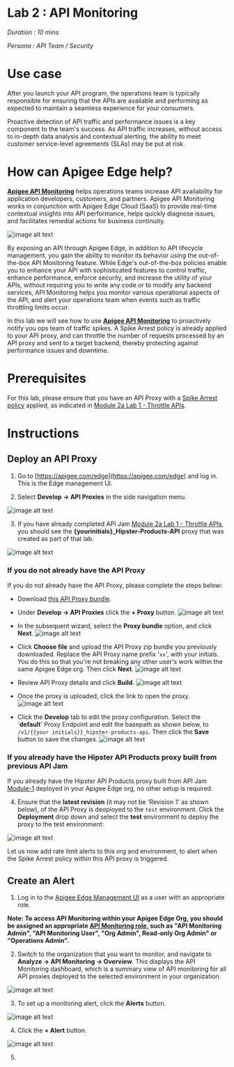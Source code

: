 # Lab 2 : API Monitoring

*Duration : 10 mins*

*Persona : API Team / Security*

# Use case

After you launch your API program, the operations team is typically responsible for ensuring that the APIs are available and performing as expected to maintain a seamless experience for your consumers.

Proactive detection of API traffic and performance issues is a key component to the team's success. As API traffic increases, without access to in-depth data analysis and contextual alerting, the ability to meet customer service-level agreements (SLAs) may be put at risk.

# How can Apigee Edge help?

[**Apigee API Monitoring**](https://docs.apigee.com/api-monitoring) helps operations teams increase API availability for application developers, customers, and partners. Apigee API Monitoring works in conjunction with Apigee Edge Cloud (SaaS) to provide real-time contextual insights into API performance, helps quickly diagnose issues, and facilitates remedial actions for business continuity.

![image alt text](https://docs.apigee.com/api-monitoring/images/apimonitoring-overview.png)

By exposing an API through Apigee Edge, in addition to API lifecycle management, you gain the ability to monitor its behavior using the out-of-the-box API Monitoring feature. While Edge's out-of-the-box policies enable you to enhance your API with sophisticated features to control traffic, enhance performance, enforce security, and increase the utility of your APIs, without requiring you to write any code or to modify any backend services, API Monitoring helps you monitor various operational aspects of the API, and alert your operations team when events such as traffic throttling limits occur.

In this lab we will see how to use [**Apigee API Monitoring**](https://docs.apigee.com/api-monitoring) to proactively notify you ops team of traffic spikes. A Spike Arrest policy is already applied to your API proxy, and can throttle the number of requests processed by an API proxy and sent to a target backend, thereby protecting against performance issues and downtime.

# Prerequisites

For this lab, please ensure that you have an API Proxy with a [Spike Arrest policy](https://docs.apigee.com/api-platform/reference/policies/spike-arrest-policy) applied, as indicated in [Module 2a Lab 1 - Throttle APIs](../../../Module-2a/Labs/Lab%201).

# Instructions

## Deploy an API Proxy

1. Go to [https://apigee.com/edge](https://apigee.com/edge) and log in. This is the Edge management UI. 

2. Select **Develop → API Proxies** in the side navigation menu.

![image alt text](./media/image_0.png)

3. If you have already completed API Jam [Module 2a Lab 1 - Throttle APIs](../../../Module-2a/Labs/Lab%201), you should see the **{yourinitials}_Hipster-Products-API** proxy that was created as part of that lab.

![image alt text](./media/image_1.png)

### If you do not already have the API Proxy

   If you do not already have the API Proxy, please complete the steps below:
   * Download [this API Proxy bundle](../../Resources/xx_Hipster-Products-API_Lab2.zip?raw=true).

   * Under **Develop → API Proxies** click the **+ Proxy** button.
   ![image alt text](./media/AddProxyBtn.png)

   * In the subsequent wizard, select the **Proxy bundle** option, and click **Next**.
   ![image alt text](./media/SelectProxyBundle.png)

   * Click **Choose file** and upload the API Proxy zip bundle you previously downloaded. Replace the API Proxy name prefix '`xx`', with your initials. You do this so that you're not breaking any other user's work within the same Apigee Edge org. Then click **Next**.
   ![image alt text](./media/ZipBundleUpload.png)

   * Review API Proxy details and click **Build**.
   ![image alt text](./media/BuildBtn.png)

   * Once the proxy is uploaded, click the link to open the proxy.
   ![image alt text](./media/OpenProxy.png)

   * Click the **Develop** tab to edit the proxy configuration. Select the '**default**' Proxy Endpoint and edit the basepath as shown below, to `/v1/{{your initials}}_hipster-products-api`. Then click the **Save** button to save the changes.
   ![image alt text](./media/EditBasepath.png)

### If you already have the Hipster API Products proxy built from previous API Jam

If you already have the Hipster API Products proxy built from API Jam [Module-1](../../../Module-1) deployed in your Apigee Edge org, no other setup is required.

4. Ensure that the **latest revision** (it may not be 'Revision 1' as shown below), of the API Proxy is deoployed to the `test` environment. Click the **Deployment** drop down and select the **test** environment to deploy the proxy to the test environment:

![image alt text](./media/image_2.png)

Let us now add rate limit alerts to this org and environment, to alert when the Spike Arrest policy within this API proxy is triggered.

## Create an Alert

1. Log in to the [Apigee Edge Management UI](https://apigee.com/edge) as a user with an appropriate role.

**Note: To access API Monitoring within your Apigee Edge Org, you should be assigned an appropriate [API Monitoring role](https://docs.apigee.com/api-monitoring/access#api_monitoring_roles), such as "API Monitoring Admin", "API Monitoring User", "Org Admin", Read-only Org Admin" or "Operations Admin".**

2. Switch to the organization that you want to monitor, and navigate to **Analyze -> API Monitoring -> Overview**. This displays the API Monitoring dashboard, which is a summary view of API monitoring for all API proxies deployed to the selected environment in your organization.

![image alt text](./media/APIMonitoringOverview.png)

3. To set up a monitoring alert, click the **Alerts** button.

![image alt text](./media/ClickAlerts.png)

4. Click the **+ Alert** button.

![image alt text](./media/AddAlertBtn.png)

5. 